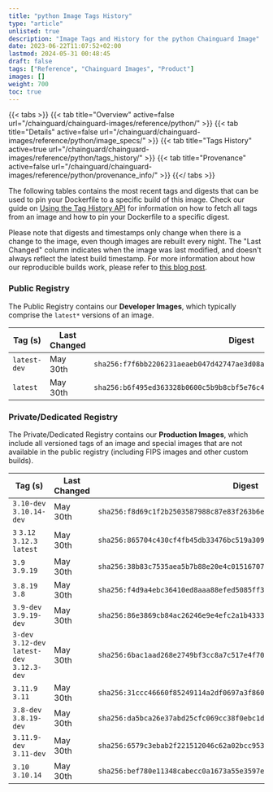 ```yaml
---
title: "python Image Tags History"
type: "article"
unlisted: true
description: "Image Tags and History for the python Chainguard Image"
date: 2023-06-22T11:07:52+02:00
lastmod: 2024-05-31 00:48:45
draft: false
tags: ["Reference", "Chainguard Images", "Product"]
images: []
weight: 700
toc: true
---
```


{{< tabs >}}
{{< tab title="Overview" active=false url="/chainguard/chainguard-images/reference/python/" >}}
{{< tab title="Details" active=false url="/chainguard/chainguard-images/reference/python/image_specs/" >}}
{{< tab title="Tags History" active=true url="/chainguard/chainguard-images/reference/python/tags_history/" >}}
{{< tab title="Provenance" active=false url="/chainguard/chainguard-images/reference/python/provenance_info/" >}}
{{</ tabs >}}

The following tables contains the most recent tags and digests that can be used to pin your Dockerfile to a specific build of this image. Check our guide on [Using the Tag History API](/chainguard/chainguard-images/using-the-tag-history-api/) for information on how to fetch all tags from an image and how to pin your Dockerfile to a specific digest.

Please note that digests and timestamps only change when there is a change to the image, even though images are rebuilt every night. The "Last Changed" column indicates when the image was last modified, and doesn't always reflect the latest build timestamp. For more information about how our reproducible builds work, please refer to [this blog post](https://www.chainguard.dev/unchained/reproducing-chainguards-reproducible-image-builds).

### Public Registry
The Public Registry contains our **Developer Images**, which typically comprise the `latest*` versions of an image.

| Tag (s)       | Last Changed | Digest                                                                    |
|---------------|--------------|---------------------------------------------------------------------------|
|  `latest-dev` | May 30th     | `sha256:f7f6bb2206231aeaeb047d42747ae3d08a102fbcd5b1b9bb8e5809ad34562970` |
|  `latest`     | May 30th     | `sha256:b6f495ed363328b0600c5b9b8cbf5e76c4bb981a7641988722123024a97b41b6` |


### Private/Dedicated Registry
The Private/Dedicated Registry contains our **Production Images**, which include all versioned tags of an image and special images that are not available in the public registry (including FIPS images and other custom builds).

| Tag (s)                                       | Last Changed | Digest                                                                    |
|-----------------------------------------------|--------------|---------------------------------------------------------------------------|
|  `3.10-dev` `3.10.14-dev`                     | May 30th     | `sha256:f8d69c1f2b2503587988c87e83f263b6e57d3a0158a14c5b78bf2784fefc5ba3` |
|  `3` `3.12` `3.12.3` `latest`                 | May 30th     | `sha256:865704c430cf4fb45db33476bc519a309f99f6bab95972359295c1598a95c2e4` |
|  `3.9` `3.9.19`                               | May 30th     | `sha256:38b83c7535aea5b7b88e20e4c01516707e4de4e649f24c0bb8c12f3fcfe251cc` |
|  `3.8.19` `3.8`                               | May 30th     | `sha256:f4d9a4ebc36410ed8aaa88efed5085ff3d74796a89ff57b957d206b08be8fa7b` |
|  `3.9-dev` `3.9.19-dev`                       | May 30th     | `sha256:86e3869cb84ac26246e9e4efc2a1b4333bbe8fa7abfcc5c2dded737da2d76899` |
|  `3-dev` `3.12-dev` `latest-dev` `3.12.3-dev` | May 30th     | `sha256:6bac1aad268e2749bf3cc8a7c517e4f70073c04f9a7ff3c6d596ecdcac0615b3` |
|  `3.11.9` `3.11`                              | May 30th     | `sha256:31ccc46660f85249114a2df0697a3f8606326a427704a003bac9efd0051160c0` |
|  `3.8-dev` `3.8.19-dev`                       | May 30th     | `sha256:da5bca26e37abd25cfc069cc38f0ebc1d6fb5d92a3add9033a331e60982b3e9a` |
|  `3.11.9-dev` `3.11-dev`                      | May 30th     | `sha256:6579c3ebab2f221512046c62a02bcc9537df578387b36af5e9012582af72bf12` |
|  `3.10` `3.10.14`                             | May 30th     | `sha256:bef780e11348cabecc0a1673a55e3597ecc645ee8faf7d3bba057e89d1134a39` |

